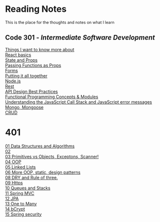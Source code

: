 # Reading Notes
<span style="font-size:0.8rem">This is the place for the thoughts and notes on what I learn</span>
## Code **301** - _Intermediate Software Development_
[Things I want to know more about](/know.md)<br>
[React basics](/js_301/01.md) <br>
[State and Props](/js_301/02.md)<br>
[Passing Functions as Props](/js_301/03.md)<br>
[Forms](/js_301/04.md)<br>
[Putting it all together](/js_301/05.md)<br>
[Node.js](/js_301/06.md)<br>
[Rest](/js_301/07.md)<br>
[API Design Best Practices](/js_301/08.md)<br>
[Functional Programming Concepts  & Modules](/09.md)<br>
[Understanding the JavaScript Call Stack and JavaScript error messages](/js_301/10.md)<br>
[Mongo, Mongoose](/js_301/11.md)<br>
[CRUD](/js_301/12.md)<br>

# 401
[01 Data Structures and Algorithms](/java_401/401.1.md)<br>
[02](/java_401/401.2.md)<br>
[03 Primitives vs Objects, Exceptons, Scanner!](/java_401/401.3.md)<br>
[04 OOP](/java_401/401.4.md)<br>
[05 Linked Lists](/java_401/401.5.md)<br>
[06 More OOP, static, design patterns](/java_401/401.6.md)<br>
[08 DRY and Rule of three.](/java_401/401.8.md)<br>
[09 Https](/java_401/401.9.md)<br>
[10 Queues and Stacks](/java_401/401.10.md)<br>
[11 Spring MVC](/java_401/401.11.md)<br>
[12 JPA](/java_401/401.12.md)<br>
[13 One to Many](/java_401/401.13.md)<br>
[14 bCrypt](/java_401/401.14.md)<br>
[15 Spring security](/java_401/401.16.md)<br>


